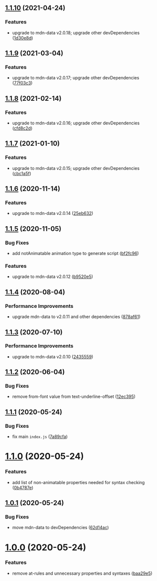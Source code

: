 ## [1.1.10](https://github.com/webanimate/mdn-data-animatable/compare/v1.1.9...v1.1.10) (2021-04-24)

### Features

- upgrade to mdn-data v2.0.18; upgrade other devDependencies ([1d30e8d](https://github.com/webanimate/mdn-data-animatable/commit/1d30e8d0b77263f43b09b0921d39ba066937845f))

## [1.1.9](https://github.com/webanimate/mdn-data-animatable/compare/v1.1.8...v1.1.9) (2021-03-04)

### Features

- upgrade to mdn-data v2.0.17; upgrade other devDependencies ([77f03c3](https://github.com/webanimate/mdn-data-animatable/commit/77f03c31fa36b62f2243dbcb7fd8c5da902f76c1))

## [1.1.8](https://github.com/webanimate/mdn-data-animatable/compare/v1.1.7...v1.1.8) (2021-02-14)

### Features

- upgrade to mdn-data v2.0.16; upgrade other devDependencies ([cfd8c2d](https://github.com/webanimate/mdn-data-animatable/commit/cfd8c2d4e86afb495b6879293e222d2032f1c328))

## [1.1.7](https://github.com/webanimate/mdn-data-animatable/compare/v1.1.6...v1.1.7) (2021-01-10)

### Features

- upgrade to mdn-data v2.0.15; upgrade other devDependencies ([cbc1a5f](https://github.com/webanimate/mdn-data-animatable/commit/cbc1a5fc79df2a717e58596474bc998d903c8de3))

## [1.1.6](https://github.com/webanimate/mdn-data-animatable/compare/v1.1.5...v1.1.6) (2020-11-14)

### Features

- upgrade to mdn-data v2.0.14 ([25eb632](https://github.com/webanimate/mdn-data-animatable/commit/25eb6322da36e2d43f559a88c977b0d7404dbd1a))

## [1.1.5](https://github.com/webanimate/mdn-data-animatable/compare/v1.1.4...v1.1.5) (2020-11-05)

### Bug Fixes

- add notAnimatable animation type to generate script ([bf2fc96](https://github.com/webanimate/mdn-data-animatable/commit/bf2fc96b5bfea72febb154d57b81895b6c83299c))

### Features

- upgrade to mdn-data v2.0.12 ([b9520e5](https://github.com/webanimate/mdn-data-animatable/commit/b9520e5d1a1be5d7cc318f31e1550769f14d0086))

## [1.1.4](https://github.com/webanimate/mdn-data-animatable/compare/v1.1.3...v1.1.4) (2020-08-04)

### Performance Improvements

- upgrade mdn-data to v2.0.11 and other dependencies ([878af61](https://github.com/webanimate/mdn-data-animatable/commit/878af610d51483d47cafaa47dcf4f806774cf22e))

## [1.1.3](https://github.com/webanimate/mdn-data-animatable/compare/v1.1.2...v1.1.3) (2020-07-10)

### Performance Improvements

- upgrade to mdn-data v2.0.10 ([2435559](https://github.com/webanimate/mdn-data-animatable/commit/2435559def9b0a6f05da1675e3faf03fe6ed9b7d))

## [1.1.2](https://github.com/webanimate/mdn-data-animatable/compare/v1.1.1...v1.1.2) (2020-06-04)

### Bug Fixes

- remove from-font value from text-underline-offset ([12ec395](https://github.com/webanimate/mdn-data-animatable/commit/12ec395a557722509bb5ee1bf666f08c48a0165d))

## [1.1.1](https://github.com/webanimate/mdn-data-animatable/compare/v1.1.0...v1.1.1) (2020-05-24)

### Bug Fixes

- fix main `index.js` ([7a89cfa](https://github.com/webanimate/mdn-data-animatable/commit/7a89cfa0362dfeea995d26e2fc746d2c2e5aba05))

# [1.1.0](https://github.com/webanimate/mdn-data-animatable/compare/v1.0.1...v1.1.0) (2020-05-24)

### Features

- add list of non-animatable properties needed for syntax checking ([0b4787e](https://github.com/webanimate/mdn-data-animatable/commit/0b4787e6032915424ea5d7772aec237ac84bacc0))

## [1.0.1](https://github.com/webanimate/mdn-data-animatable/compare/v1.0.0...v1.0.1) (2020-05-24)

### Bug Fixes

- move mdn-data to devDependencies ([62d14ac](https://github.com/webanimate/mdn-data-animatable/commit/62d14ac260a1d4fc7f1f9182a0d60ecad3e187fa))

# [1.0.0](https://github.com/webanimate/mdn-data-animatable/compare/baa29e531038c89093cd448f274b68abd5348650...v1.0.0) (2020-05-24)

### Features

- remove at-rules and unnecessary properties and syntaxes ([baa29e5](https://github.com/webanimate/mdn-data-animatable/commit/baa29e531038c89093cd448f274b68abd5348650))
